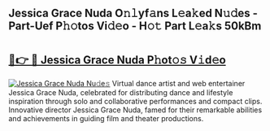 ## Jessica Grace Nuda O𝚗𝚕yf𝚊ns L𝚎a𝚔ed N𝚞𝚍es - Part-Uef P𝚑𝚘tos Vi𝚍𝚎o - H𝚘𝚝 Part L𝚎a𝚔s 50kBm

# <h2><a href="http://kfaccw7.oniu.top/?m=Jessica+Grace+Nuda">🔗👉 🔴 Jessica Grace Nuda P𝚑ot𝚘𝚜 V𝚒d𝚎o</a></h2>

[![Jessica Grace Nuda Nu𝚍e𝚜](https://i.imgur.com/0qMVB7G.gif)](http://kfaccw7.oniu.top/?m=Jessica+Grace+Nuda)
Virtual dance artist and web entertainer Jessica Grace Nuda, celebrated for distributing dance and lifestyle inspiration through solo and collaborative performances and compact clips. Innovative director Jessica Grace Nuda, famed for their remarkable abilities and achievements in guiding film and theater productions.  
